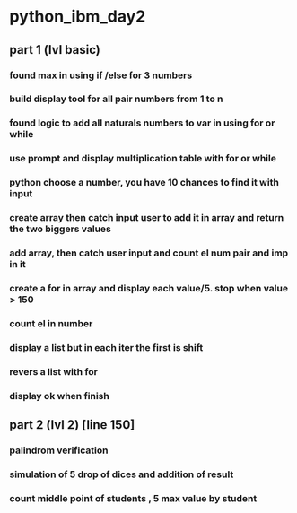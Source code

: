 # python_ibm_day2

## part 1 (lvl basic)

### found max in using if /else for 3 numbers

### build display tool for all pair numbers from 1 to n

### found logic to add all naturals numbers to var in using for or while

### use prompt and display multiplication table with for or while

### python choose a number, you have 10 chances to find it with input

### create array then catch input user to add it in array and return the two biggers values

### add array, then catch user input and count el num pair and imp in it

### create a for in array and display each value/5. stop when value > 150

### count el in number

### display a list but in each iter the first is shift

### revers a list with for

### display ok when finish

## part 2 (lvl 2) [line 150]

### palindrom verification

### simulation of 5 drop of dices and addition of result

### count middle point of students , 5 max value by student

###
